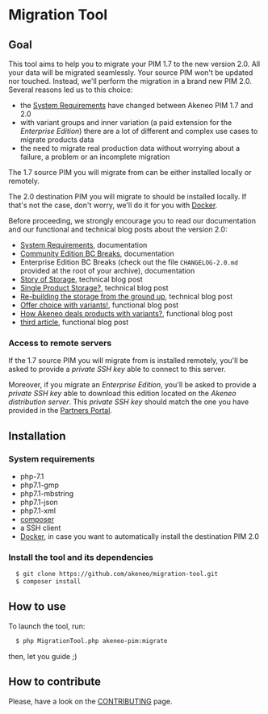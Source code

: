 # Migration Tool

## Goal

This tool aims to help you to migrate your PIM 1.7 to the new version 2.0. All your data will be migrated seamlessly. Your source PIM won't be updated nor touched. Instead, we'll perform the migration in a brand new PIM 2.0. Several reasons led us to this choice:
- the [System Requirements](TODO) have changed between Akeneo PIM 1.7 and 2.0
- with variant groups and inner variation (a paid extension for the _Enterprise Edition_) there are a lot of different and complex use cases to migrate products data
- the need to migrate real production data without worrying about a failure, a problem or an incomplete migration

The 1.7 source PIM you will migrate from can be either installed locally or remotely. 

The 2.0 destination PIM you will migrate to should be installed locally. If that's not the case, don't worry, we'll do it for you with [Docker](https://www.docker.com/).

Before proceeding, we strongly encourage you to read our documentation and our functional and technical blog posts about the version 2.0:
- [System Requirements](TODO), documentation
- [Community Edition BC Breaks](TODO), documentation
- Enterprise Edition BC Breaks (check out the file `CHANGELOG-2.0.md` provided at the root of your archive), documentation
- [Story of Storage](https://medium.com/akeneo-labs/story-of-storage-9dbc27090de0), technical blog post
- [Single Product Storage?](https://medium.com/akeneo-labs/single-product-storage-28d92f35cbd7), technical blog post
- [Re-building the storage from the ground up](https://medium.com/akeneo-labs/re-building-the-storage-from-the-ground-up-d857bf497c32), technical blog post
- [Offer choice with variants!](TODO), functional blog post
- [How Akeneo deals products with variants?](TODO), functional blog post
- [third article](TODO), functional blog post

### Access to remote servers

If the 1.7 source PIM you will migrate from is installed remotely, you'll be asked to provide a *private SSH key* able to connect to this server.

Moreover, if you migrate an _Enterprise Edition_, you'll be asked to provide a *private SSH key* able to download this edition located on the _Akeneo distribution server_. This *private SSH key* should match the one you have provided in the [Partners Portal](https://partners.akeneo.com/login).

## Installation

### System requirements

- php-7.1
- php7.1-gmp
- php7.1-mbstring
- php7.1-json
- php7.1-xml
- [composer](https://getcomposer.org/download/)
- a SSH client
- [Docker](https://www.docker.com/), in case you want to automatically install the destination PIM 2.0

### Install the tool and its dependencies

```bash
  $ git clone https://github.com/akeneo/migration-tool.git
  $ composer install
```

## How to use

To launch the tool, run:

```bash
  $ php MigrationTool.php akeneo-pim:migrate
```

then, let you guide ;) 

## How to contribute

Please, have a look on the [CONTRIBUTING](./.github/CONTRIBUTING.md) page.
